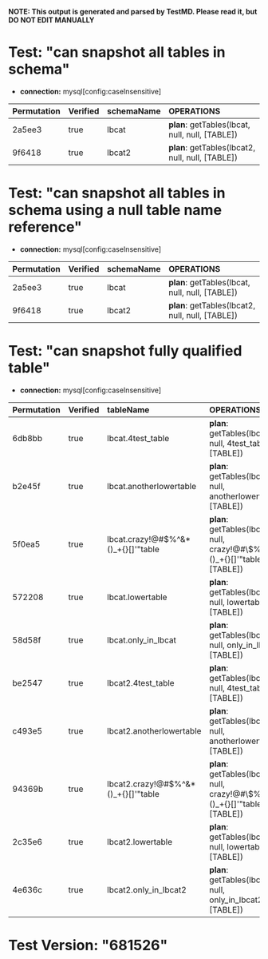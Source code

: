 **NOTE: This output is generated and parsed by TestMD. Please read it, but DO NOT EDIT MANUALLY**

# Test: "can snapshot all tables in schema" #

- **connection:** mysql[config:caseInsensitive]

| Permutation | Verified | schemaName | OPERATIONS
| :---------- | :------- | :--------- | :------
| 2a5ee3      | true     | lbcat      | **plan**: getTables(lbcat, null, null, [TABLE])
| 9f6418      | true     | lbcat2     | **plan**: getTables(lbcat2, null, null, [TABLE])

# Test: "can snapshot all tables in schema using a null table name reference" #

- **connection:** mysql[config:caseInsensitive]

| Permutation | Verified | schemaName | OPERATIONS
| :---------- | :------- | :--------- | :------
| 2a5ee3      | true     | lbcat      | **plan**: getTables(lbcat, null, null, [TABLE])
| 9f6418      | true     | lbcat2     | **plan**: getTables(lbcat2, null, null, [TABLE])

# Test: "can snapshot fully qualified table" #

- **connection:** mysql[config:caseInsensitive]

| Permutation | Verified | tableName                            | OPERATIONS
| :---------- | :------- | :----------------------------------- | :------
| 6db8bb      | true     | lbcat.4test_table                    | **plan**: getTables(lbcat, null, 4test\_table, [TABLE])
| b2e45f      | true     | lbcat.anotherlowertable              | **plan**: getTables(lbcat, null, anotherlowertable, [TABLE])
| 5f0ea5      | true     | lbcat.crazy!@#\$%^&*()_+{}[]'"table  | **plan**: getTables(lbcat, null, crazy!@#\\$\%^&*()\_+{}[]'"table, [TABLE])
| 572208      | true     | lbcat.lowertable                     | **plan**: getTables(lbcat, null, lowertable, [TABLE])
| 58d58f      | true     | lbcat.only_in_lbcat                  | **plan**: getTables(lbcat, null, only\_in\_lbcat, [TABLE])
| be2547      | true     | lbcat2.4test_table                   | **plan**: getTables(lbcat2, null, 4test\_table, [TABLE])
| c493e5      | true     | lbcat2.anotherlowertable             | **plan**: getTables(lbcat2, null, anotherlowertable, [TABLE])
| 94369b      | true     | lbcat2.crazy!@#\$%^&*()_+{}[]'"table | **plan**: getTables(lbcat2, null, crazy!@#\\$\%^&*()\_+{}[]'"table, [TABLE])
| 2c35e6      | true     | lbcat2.lowertable                    | **plan**: getTables(lbcat2, null, lowertable, [TABLE])
| 4e636c      | true     | lbcat2.only_in_lbcat2                | **plan**: getTables(lbcat2, null, only\_in\_lbcat2, [TABLE])

# Test Version: "681526" #